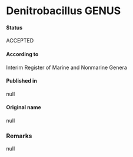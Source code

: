 # Denitrobacillus GENUS

#### Status
ACCEPTED

#### According to
Interim Register of Marine and Nonmarine Genera

#### Published in
null

#### Original name
null

### Remarks
null